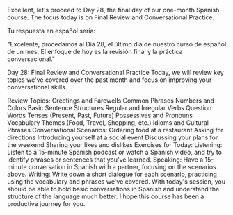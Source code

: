Excellent, let's proceed to Day 28, the final day of our one-month Spanish course. The focus today is on Final Review and Conversational Practice.

Tu respuesta en español sería:

"Excelente, procedamos al Día 28, el último día de nuestro curso de español de un mes. El enfoque de hoy es la revisión final y la práctica conversacional."

Day 28: Final Review and Conversational Practice
Today, we will review key topics we've covered over the past month and focus on improving your conversational skills.

Review Topics:
Greetings and Farewells
Common Phrases
Numbers and Colors
Basic Sentence Structures
Regular and Irregular Verbs
Question Words
Tenses (Present, Past, Future)
Possessives and Pronouns
Vocabulary Themes (Food, Travel, Shopping, etc.)
Idioms and Cultural Phrases
Conversational Scenarios:
Ordering food at a restaurant
Asking for directions
Introducing yourself at a social event
Discussing your plans for the weekend
Sharing your likes and dislikes
Exercises for Today:
Listening: Listen to a 15-minute Spanish podcast or watch a Spanish video, and try to identify phrases or sentences that you've learned.
Speaking: Have a 15-minute conversation in Spanish with a partner, focusing on the scenarios above.
Writing: Write down a short dialogue for each scenario, practicing using the vocabulary and phrases we've covered.
With today's session, you should be able to hold basic conversations in Spanish and understand the structure of the language much better. I hope this course has been a productive journey for you.

